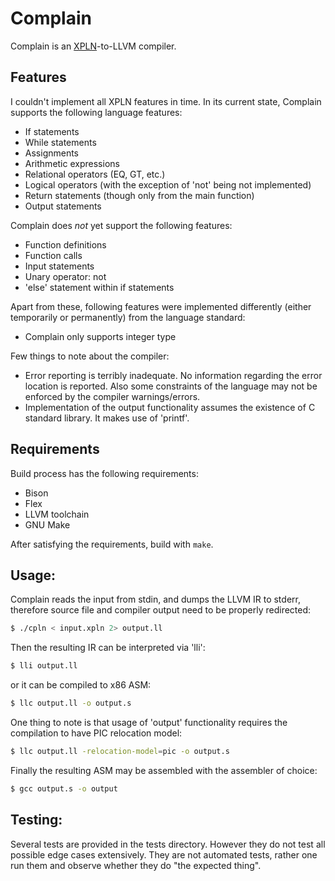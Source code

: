 # Complain

Complain is an [XPLN]-to-LLVM compiler.


## Features

I couldn't implement all XPLN features in time. In its current state,
Complain supports the following language features:
- If statements
- While statements
- Assignments
- Arithmetic expressions
- Relational operators (EQ, GT, etc.)
- Logical operators (with the exception of 'not' being not implemented)
- Return statements (though only from the main function)
- Output statements

Complain does *not* yet support the following features:
- Function definitions
- Function calls
- Input statements
- Unary operator: not
- 'else' statement within if statements

Apart from these, following features were implemented differently
(either temporarily or permanently) from the language standard:
- Complain only supports integer type

Few things to note about the compiler:
- Error reporting is terribly inadequate. No information regarding
the error location is reported. Also some constraints of the
language may not be enforced by the compiler warnings/errors.
- Implementation of the output functionality assumes the existence of
C standard library. It makes use of 'printf'.


## Requirements

Build process has the following requirements:
- Bison
- Flex
- LLVM toolchain
- GNU Make

After satisfying the requirements, build with `make`.


## Usage:

Complain reads the input from stdin, and dumps the LLVM IR to stderr,
therefore source file and compiler output need to be properly
redirected:

```sh
$ ./cpln < input.xpln 2> output.ll
```

Then the resulting IR can be interpreted via 'lli':

```sh
$ lli output.ll
```

or it can be compiled to x86 ASM:

```sh
$ llc output.ll -o output.s
```

One thing to note is that usage of 'output' functionality requires
the compilation to have PIC relocation model:

```sh
$ llc output.ll -relocation-model=pic -o output.s
```

Finally the resulting ASM may be assembled with the assembler of choice:

```sh
$ gcc output.s -o output
```


## Testing:

Several tests are provided in the tests directory. However they do not
test all possible edge cases extensively. They are not automated tests,
rather one run them and observe whether they do "the expected thing".

[XPLN]: https://github.com/bozsahin/ceng444/blob/master/project-material/xpl-specs-fall2018.pdf

